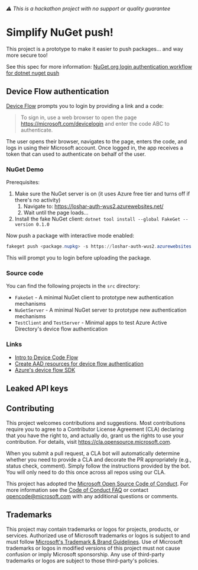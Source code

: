 _⚠ This is a hackathon project with no support or quality guarantee_

# Simplify NuGet push!

This project is a prototype to make it easier to push packages... and way more secure too!

See this spec for more information: [NuGet.org login authentication workflow for dotnet nuget push](https://github.com/NuGet/Home/blob/f2251f43d164a8789e4e547efe3b0e518e4ff256/proposed/2021/NuGet-org-login-auth-for-dotnet-nuget-push.md)

## Device Flow authentication

[Device Flow](https://github.com/AzureAD/microsoft-authentication-library-for-dotnet/wiki/Device-Code-Flow) prompts you to login by providing a link and a code:

> To sign in, use a web browser to open the page https://microsoft.com/devicelogin and enter the code ABC to authenticate.

The user opens their browser, navigates to the page, enters the code, and logs in using their Microsoft account. Once logged in, the app receives a token that can used to authenticate on behalf of the user.

### NuGet Demo

Prerequisites:

1. Make sure the NuGet server is on (it uses Azure free tier and turns off if there's no activity)
    1. Navigate to: https://loshar-auth-wus2.azurewebsites.net/
    1. Wait until the page loads...
1. Install the fake NuGet client: `dotnet tool install --global FakeGet --version 0.1.0`

Now push a package with interactive mode enabled:

```ps1
fakeget push <package.nupkg> -s https://loshar-auth-wus2.azurewebsites.net/v3/index.json --interactive
```

This will prompt you to login before uploading the package.

### Source code

You can find the following projects in the `src` directory:

* `FakeGet` - A minimal NuGet client to prototype new authentication mechanisms
* `NuGetServer` - A minimal NuGet server to prototype new authentication mechanisms
* `TestClient` and `TestServer` - Minimal apps to test Azure Active Directory's device flow authentication

### Links

* [Intro to Device Code Flow](https://github.com/AzureAD/microsoft-authentication-library-for-dotnet/wiki/Device-Code-Flow)
* [Create AAD resources for device flow authentication](https://github.com/Azure-Samples/active-directory-dotnet-native-aspnetcore-v2/tree/master/1.%20Desktop%20app%20calls%20Web%20API)
* [Azure's device flow SDK](https://docs.microsoft.com/en-us/dotnet/api/azure.identity.devicecodecredential?view=azure-dotnet)

## Leaked API keys



## Contributing

This project welcomes contributions and suggestions.  Most contributions require you to agree to a
Contributor License Agreement (CLA) declaring that you have the right to, and actually do, grant us
the rights to use your contribution. For details, visit https://cla.opensource.microsoft.com.

When you submit a pull request, a CLA bot will automatically determine whether you need to provide
a CLA and decorate the PR appropriately (e.g., status check, comment). Simply follow the instructions
provided by the bot. You will only need to do this once across all repos using our CLA.

This project has adopted the [Microsoft Open Source Code of Conduct](https://opensource.microsoft.com/codeofconduct/).
For more information see the [Code of Conduct FAQ](https://opensource.microsoft.com/codeofconduct/faq/) or
contact [opencode@microsoft.com](mailto:opencode@microsoft.com) with any additional questions or comments.

## Trademarks

This project may contain trademarks or logos for projects, products, or services. Authorized use of Microsoft 
trademarks or logos is subject to and must follow 
[Microsoft's Trademark & Brand Guidelines](https://www.microsoft.com/en-us/legal/intellectualproperty/trademarks/usage/general).
Use of Microsoft trademarks or logos in modified versions of this project must not cause confusion or imply Microsoft sponsorship.
Any use of third-party trademarks or logos are subject to those third-party's policies.
